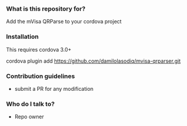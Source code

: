 ### What is this repository for? ###

Add the mVisa QRParse to your cordova project

### Installation ###

This requires cordova 3.0+

cordova plugin add https://github.com/damilolasodiq/mvisa-qrparser.git

### Contribution guidelines ###

* submit a PR for any modification

### Who do I talk to? ###

* Repo owner

